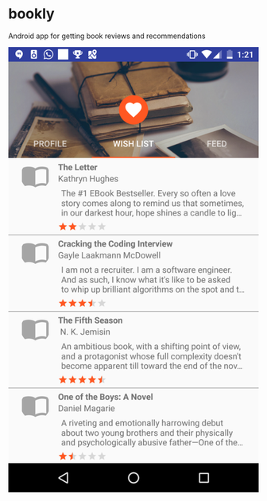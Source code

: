 # bookly
Android app for getting book reviews and recommendations

![HomeActivity](https://github.com/cyn-ph/bookly/blob/master/screenshot.png)

